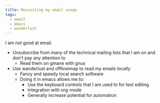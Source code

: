 ```yaml
---
title: Revisiting my email usage
tags:
  - email
  - emacs
  - wanderlust
---
```


I am not good at email.

* Unsubscribe from many of the technical mailing lists that I am on and don't pay any attention to
   * Read them on gmane with gnus
* Use wanderlust and offlineimap to read my emails locally
   * Fancy and speedy local search software
   * Doing it in emacs allows me to:
     * Use the keyboard controls that I am used to for text editing
     * Integration with org-mode
     * Generally increase potential for automation


